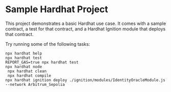 # Sample Hardhat Project

This project demonstrates a basic Hardhat use case. It comes with a sample contract, a test for that contract, and a Hardhat Ignition module that deploys that contract.

Try running some of the following tasks:

```shell
npx hardhat help
npx hardhat test
REPORT_GAS=true npx hardhat test
npx hardhat node
 npx hardhat clean  
 npx hardhat compile
npx hardhat ignition deploy ./ignition/modules/IdentityOracleModule.js --network Arbitrum_Sepolia

```
